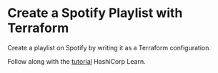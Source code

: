 # Create a Spotify Playlist with Terraform

Create a playlist on Spotify by writing it as a Terraform configuration.

Follow along with the [tutorial](https://learn.hashicorp.com/tutorials/terraform/spotify-playlist) HashiCorp Learn.
